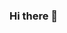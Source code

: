 ### Hi there 👋

<!--
**fanyuhe123/fanyuhe123** is a ✨ _special_ ✨ repository because its `README.md` (this file) appears on your GitHub profile.

Here are some ideas to get you started:

- 🔭 I’m currently working on web3.0 
- 🌱 I’m currently learning web3.0
- 👯 I’m looking to collaborate on web3.0
-->
